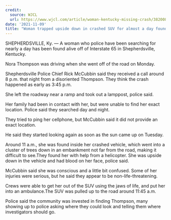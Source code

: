 ```yaml
---
credit:
  source: WJCL
  url: https://www.wjcl.com/article/woman-kentucky-missing-crash/38200800#
date: '2021-11-09'
title: "Woman trapped upside down in crashed SUV for almost a day found alive"
---
```

SHEPHERDSVILLE, Ky. —
A woman who police have been searching for nearly a day has been found alive off of Interstate 65 in Shepherdsville, Kentucky.

Nora Thompson was driving when she went off of the road on Monday.

Shepherdsville Police Chief Rick McCubbin said they received a call around 8 p.m. that night from a disoriented Thompson. They think the crash happened as early as 3:45 p.m.

She left the roadway near a ramp and took out a lamppost, police said.

Her family had been in contact with her, but were unable to find her exact location. Police said they searched day and night.

They tried to ping her cellphone, but McCubbin said it did not provide an exact location.

He said they started looking again as soon as the sun came up on Tuesday.

Around 11 a.m., she was found inside her crashed vehicle, which went into a cluster of trees down in an embankment not far from the road, making it difficult to see.They found her with help from a helicopter. She was upside down in the vehicle and had blood on her face, police said.

McCubbin said she was conscious and a little bit confused. Some of her injuries were serious, but he said they appear to be non-life-threatening.

Crews were able to get her out of the SUV using the jaws of life, and put her into an ambulance.The SUV was pulled up to the road around 11:45 a.m.

Police said the community was invested in finding Thompson, many showing up to police asking where they could look and telling them where investigators should go.
